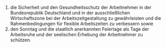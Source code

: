 1. die Sicherheit und den Gesundheitsschutz der Arbeitnehmer in der Bundesrepublik Deutschland und in der ausschließlichen Wirtschaftszone bei der Arbeitszeitgestaltung zu gewährleisten und die Rahmenbedingungen für flexible Arbeitszeiten zu verbessern sowie
2. den Sonntag und die staatlich anerkannten Feiertage als Tage der Arbeitsruhe und der seelischen Erhebung der Arbeitnehmer zu schützen.